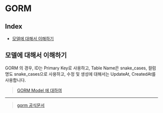 # GORM 

## Index 

- [모델에 대해서 이해하기](#모델에-대해서-이해하기)

## 모델에 대해서 이해하기

GORM 의 경우, ID는 Primary Key로 사용하고, Table Name은 snake_cases, 컬럼 명도 snake_cases으로 사용하고, 수정 및 생성에 대해서는 
UpdateAt, CreatedAt를 사용합니다.

> [GORM Model 에 대하여](https://gorm.io/docs/models.html)

---

> [gorm 공식문서](https://gorm.io/docs)